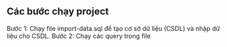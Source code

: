 ## Các bước chạy project
Bước 1: Chạy file import-data.sql để tạo cơ sở dữ liệu (CSDL) và nhập dữ liệu cho CSDL. </b>
Bước 2: Chạy các query trong file
